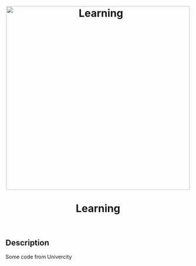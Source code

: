 <h1 align="center">
  <a href="https://github.com/I-Atlas/Learning">
    <img src="https://imgur.com/KpcAAGy.png" width="500" alt="Learning">
  </a>
    <br>
    <br>
    Learning
    <br>
    <br>
</h1>

## Description

Some code from Univercity

